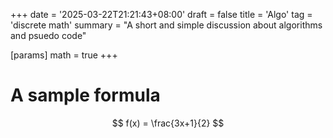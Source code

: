 +++
date = '2025-03-22T21:21:43+08:00'
draft = false
title = 'Algo'
tag = 'discrete math'
summary = "A short and simple discussion about algorithms and psuedo code"

[params]
math = true
+++

# A sample formula

$$ f(x) = \frac{3x+1}{2} $$
